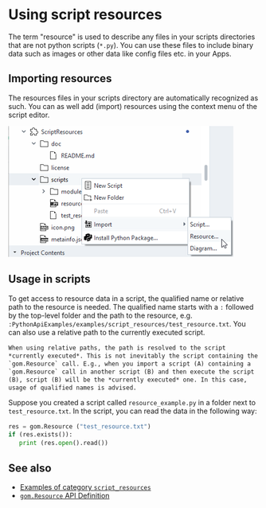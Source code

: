 # Using script resources

The term "resource" is used to describe any files in your scripts directories that are not python scripts (`*.py`). You can use these files to include binary data such as images or other data like config files etc. in your Apps.

## Importing resources

The resources files in your scripts directory are automatically recognized as such. You can as well add (import) resources using the context menu of the script editor.

![RMB ► Import ► Resource](assets/import_script_resource.png) 

## Usage in scripts

To get access to resource data in a script, the qualified name or relative path to the resource is needed.
The qualified name starts with a `:` followed by the top-level folder and the path to the resource, e.g. `:PythonApiExamples/examples/script_resources/test_resource.txt`. You can also use a relative path to the currently executed script.

```{hint}
When using relative paths, the path is resolved to the script *currently executed*. This is not inevitably the script containing the `gom.Resource` call. E.g., when you import a script (A) containing a `gom.Resource` call in another script (B) and then execute the script (B), script (B) will be the *currently executed* one. In this case, usage of qualified names is advised.
```

Suppose you created a script called `resource_example.py` in a folder next to `test_resource.txt`. In the script, you can read the data in the following way:

```python
res = gom.Resource ("test_resource.txt")
if (res.exists()):
   print (res.open().read())
```

## See also

* [Examples of category `script_resources`](../../python_examples/script_resources.md)
* [`gom.Resource` API Definition](../../python_api/resource_api.md)